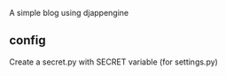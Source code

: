 A simple blog using djappengine

## config
Create a secret.py with SECRET variable (for settings.py)
